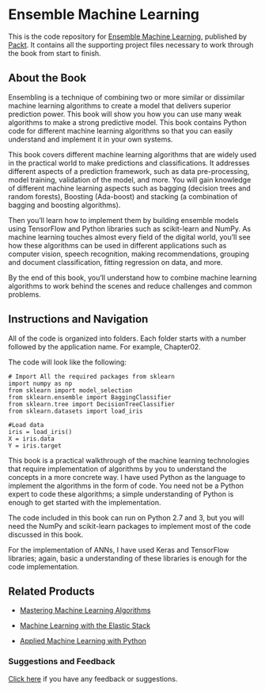 # Ensemble Machine Learning
This is the code repository for [Ensemble Machine Learning](https://www.packtpub.com/big-data-and-business-intelligence/ensemble-machine-learning?utm_source=github&utm_medium=repository&utm_campaign=9781788297752), published by [Packt](https://www.packtpub.com/?utm_source=github). It contains all the supporting project files necessary to work through the book from start to finish.
## About the Book
Ensembling  is a technique of combining two or more similar or dissimilar machine learning algorithms to create a model that delivers superior prediction power. This book will show you how you can use many weak algorithms to make a strong predictive model. This book contains Python code for different machine learning algorithms so that you can easily understand and implement it in your own systems.

This book covers different machine learning algorithms that are widely used in the practical world to make predictions and classifications. It addresses different aspects of a prediction framework, such as data pre-processing, model training, validation of the model, and more. You will gain knowledge of different machine learning aspects such as bagging (decision trees and random forests), Boosting (Ada-boost) and stacking (a combination of bagging and boosting algorithms).

Then you’ll learn how to implement them by building ensemble models using TensorFlow and Python libraries such as scikit-learn and NumPy. As machine learning touches almost every field of the digital world, you’ll see how these algorithms can be used in different applications such as computer vision, speech recognition, making recommendations, grouping and document classification, fitting regression on data, and more.

By the end of this book, you’ll understand how to combine machine learning algorithms to work behind the scenes and reduce challenges and common problems.

## Instructions and Navigation
All of the code is organized into folders. Each folder starts with a number followed by the application name. For example, Chapter02.



The code will look like the following:
```
# Import All the required packages from sklearn
import numpy as np
from sklearn import model_selection
from sklearn.ensemble import BaggingClassifier
from sklearn.tree import DecisionTreeClassifier
from sklearn.datasets import load_iris

#Load data 
iris = load_iris()
X = iris.data
Y = iris.target
```

This book is a practical walkthrough of the machine learning technologies that require implementation of algorithms by you to understand the concepts in a more concrete way. I have used Python as the language to implement the algorithms in the form of code. You need not be a Python expert to code these algorithms; a simple understanding of Python is enough to get started with the implementation.

The code included in this book can run on Python 2.7 and 3, but you will need the NumPy and scikit-learn packages to implement most of the code discussed in this book.

For the implementation of ANNs, I have used Keras and TensorFlow libraries; again, basic a understanding of these libraries is enough for the code implementation.

## Related Products
* [Mastering Machine Learning Algorithms](https://www.packtpub.com/big-data-and-business-intelligence/mastering-machine-learning-algorithms?utm_source=github&utm_medium=repository&utm_campaign=9781788621113)

* [Machine Learning with the Elastic Stack](https://www.packtpub.com/big-data-and-business-intelligence/machine-learning-elastic-stack?utm_source=github&utm_medium=repository&utm_campaign=9781788477543)

* [Applied Machine Learning with Python](https://www.packtpub.com/big-data-and-business-intelligence/applied-machine-learning-python?utm_source=github&utm_medium=repository&utm_campaign=9781788297066)

### Suggestions and Feedback
[Click here](https://docs.google.com/forms/d/e/1FAIpQLSe5qwunkGf6PUvzPirPDtuy1Du5Rlzew23UBp2S-P3wB-GcwQ/viewform) if you have any feedback or suggestions.
